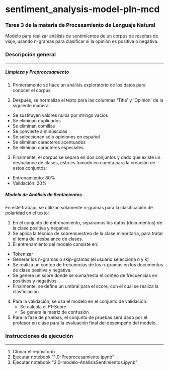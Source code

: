 # sentiment_analysis-model-pln-mcd


### Tarea 3 de la materia de Procesamiento de Lenguaje Natural 

Modelo para realizar análisis de sentimientos de un corpus de reseñas de viaje, usando n-gramas para clasificar si la opinión es positiva o negativa.



### Descripción general
------------

##### Limpieza y Preprocesamiento

1. Primeramente se hace un análisis exploratorio de los datos para conocer el corpus.

2. Después, se normaliza el texto para las columnas 'Title' y 'Opinion' de la siguiente manera:
- Se sustituyen valores nulos por strings vacíos 
- Se eliminan duplicados
- Se eliminan comillas
- Se convierte a minúsculas
- Se seleccionan sólo opiniones en español
- Se eliminan caracteres acentuados
- Se eliminan caracteres especiales

3. Finalmente, el corpus se separa en dos conjuntos y dado que existe un desbalance de clases, esto es tomado en cuenta para la creación de estos conjuntos:
- Entrenamiento: 80%
- Validación: 20%

##### Modelo de Análisis de Sentimientos

En este trabajo, se utilizan sólamente n-gramas para la clasificación de polaridad en el texto:

1. En el conjunto de entrenamiento, separamos los datos (documentos) de la clase positiva y negativa.
2. Se aplica la técnica de sobremuestreo de la clase minoritaria, para tratar el tema del desbalance de clases.
3. El entrenamiento del modelo consiste en:
- Tokenizar
- Generar los n-gramas o skip-gramas (el usuario selecciona n y k)
- Se realiza un conteo de frecuencias de los n-gramas en los documentos de clase positiva y negativa.
- Se genera un score donde se suma/resta el conteo de frecuencias en positivos y negativos
- Finalmente, se define un umbral para el score, con el cual se realiza la clasficiación.
4. Para la validación, se usa el modelo en el conjunto de validación:
    - Se calcula el F1-Score
    - Se genera la matriz de confusión
5. Para la fase de pruebas, el conjunto de pruebas será dado por el profesor en clase para la evaluación final del desempeño del modelo.

### Instrucciones de ejecución
------------
1. Clonar el repositorio
2. Ejecutar notebook "1.0-Preprocesamiento.ipynb"
3. Ejecutar notebook "2.0-modelo-AnálisisSentimientos.ipynb"